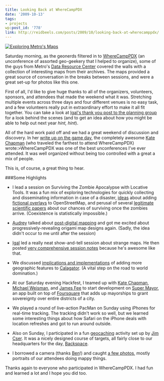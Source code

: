 ```yaml
---
title: Looking Back at WhereCampPDX
date: '2009-10-13'
tags:
- projects
wp:post_id: '778'
link: http://reidbeels.com/posts/2009/10/looking-back-at-wherecamppdx/
---
```


[![Exploring Metro's Maps](http://farm3.static.flickr.com/2492/3985918675_90c0c59f2a.jpg)](http://reidbeels.com/photos/photo/3985918675/exploring-metros-maps) 


Saturday morning, as the geonerds filtered in to 
[WhereCampPDX](http://www.wherecamppdx.org/) (an unconference of assorted geo-geekery that I helped to organize), some of the guys from Metro's 
[Data Resource Center](http://www.oregonmetro.gov/index.cfm/go/by.web/id=24876) covered the walls with a collection of interesting maps from their archives. The maps provided a great source of conversation in the breaks between sessions, and were a great set-up for photos like this one.


First of all, I'd like to give huge thanks to all of the organizers, volunteers, sponsors, and attendees that made the weekend what it was. Stretching multiple events across three days and four different venues is no easy task, and a few volunteers really put in extraordinary effort to make it all fit together. You can take a look at 
[Igal's thank you post to the planning group](http://groups.google.com/group/wherecamp-pdx/browse_thread/thread/346ef70f0600cdad) for a look behind the scenes (and to get an idea about how you might be able to help out next year *hint, hint*).


All of the hard work paid off and we had a great weekend of discussion and discovery. In her 
[write up on the game day](http://www.maploser.com/?p=205), the completely awesome 
[Kate Chapman](http://www.maploser.com/) (who traveled the farthest to attend WhereCampPDX) wrote:>WhereCampPDX was one of the best unconferences I’ve ever attended.  It was well organized without being too controlled with a great a mix of people.



This is, of course, a great thing to hear.


###Some Highlights



* I lead a session on 
Surviving the Zombie Apocalypse with Locative Tools. It was a fun mix of exploring technologies for quickly collecting and disseminating information in case of a disaster, 
[ideas](http://twitter.com/wurmouroboros/status/4585355786) about adding 
[fictional overlays](http://delicious.com/ouroboros/overlaytourism) to OpenStreetMap, and perusal of several 
[legitimate scientific papers](http://www.mathstat.uottawa.ca/~rsmith/Zombies.pdf) about our chances of surviving once the zombies arrive. (Coexistence is statistically impossible.)



* [Audrey](http://lifeofaudrey.com) talked about 
[post-digital mapping](http://www.wherecamppdx.org/wiki/2009/post-digital_mapping) and got me excited about progressively-revealing origami map designs again. (Sadly, the idea didn't occur to me until after the session)



* [Igal](http://twitter.com/igalko) led a really neat show-and-tell session about strange maps. He then posted 
[very comprehensive session notes](http://www.wherecamppdx.org/wiki/2009/best_of_strange_maps) because he's awesome like that.


* We discussed 
[implications and implementations](http://www.wherecamppdx.org/wiki/2009/calagator) of adding more geographic features to 
[Calagator](http://calagator.org). (A vital step on the road to world domination.)


* At our Saturday evening Hackfest, I teamed up with 
[Kate Chapman](http://twitter.com/wonderchook)[](), 
[Michael Weisman](http://twitter.com/mweisman), and 
[James Fee](http://twitter.com/cageyjames) to start development on 
[Super Mayor](http://supermayor.com), an app built on top of 
[Foursquare](http://foursquare.com) that adds up mayorships to grant sovereignty over entire districts of a city.


* We played a round of live-action PacMan on Sunday using iPhones for real-time tracking. The tracking didn't work so well, but we learned some interesting things about how Safari on the iPhone deals with location refreshes and got to run around outside.


* Also on Sunday, I participated in a fun 
[geocaching](http://geocaching.com) activity set up by 
[Jim Cser](http://twitter.com/jimcser). It was a nicely designed course of targets, all fairly close to our headquarters for the day, 
[Backspace](http://backspace.bz).


* I borrowed a camera (thanks 
[Ben](http://twitter.com/notbenh)!) and caught 
[a few photos](http://reidbeels.com/photos/album/72157622526708570/wherecamppdx-2009), mostly portraits of our attendees doing mappy things.


Thanks again to everyone who participated in WhereCampPDX. I had fun and learned a lot and I hope you did too.
